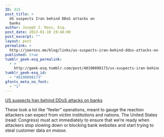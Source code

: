 ```yaml
---
ID: 315
post_title: >
  US suspects Iran behind DDoS attacks on
  banks
author: Joseph J. Ross, Esq.
post_date: 2013-01-10 19:48:00
post_excerpt: ""
layout: post
permalink: >
  http://joeross.me/blog/links/us-suspects-iran-behind-ddos-attacks-on-banks/
published: true
tumblr_geek-esq_permalink:
  - >
    http://geek-esq.tumblr.com/post/40190898173/us-suspects-iran-behind-ddos-attacks-on-banks
tumblr_geek-esq_id:
  - "40190898173"
gfonts_meta_no_font:
  - "1"
---
```

<a href='http://www.nytimes.com/2013/01/09/technology/online-banking-attacks-were-work-of-iran-us-officials-say.html'>US suspects Iran behind DDoS attacks on banks</a><div class="link_description"><p>These look a lot like &#8220;feeler&#8221; operations, meant to gauge the reaction attackers can expect from victim institutions and nations. The United States (read: Congress) must act immediately to ensure that we&#8217;re ready when attackers stop slowing down or blocking bank websites and start trying to steal customer data <em>en masse</em>.</p></div>